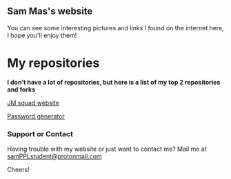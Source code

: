 ## Sam Mas's website

You can see some interesting pictures and links I found on the internet here, I hope you'll enjoy them!


# My repositories

**I don't have a lot of repositories, but here is a list of my top 2 repositories and forks**

[JM squad website](https://github.com/S8msGITcode/JM-squad/)

[Password generator](https://github.com/S8msGITcode/Simple-password-generator)



### Support or Contact

Having trouble with my website or just want to contact me? Mail me at samPPLstudent@protonmail.com 

Cheers!
